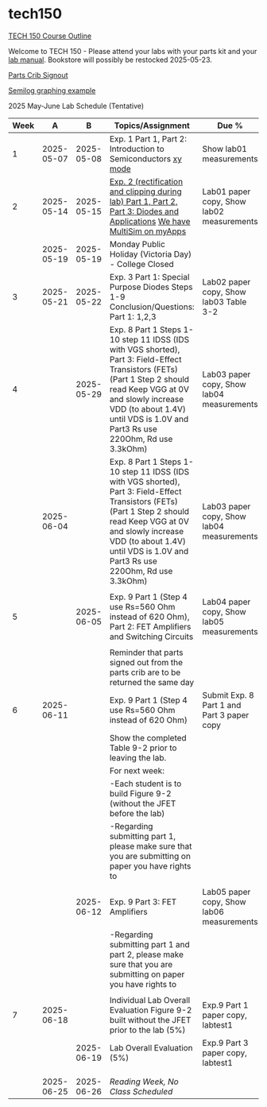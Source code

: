 # tech150

[TECH 150 Course Outline](https://humber.ca/transferoptions/course-outlines/outline.html?code=TECH%20150)

Welcome to TECH 150 - Please attend your labs with your parts kit and your [lab manual](https://www.bkstr.com/humberitstore/product/laboratory-exercises-for-electronic-devices-272165-1). Bookstore will possibly be restocked 2025-05-23.

[Parts Crib Signout](https://vladporcila.github.io/#partscribSignout)

[Semilog graphing example](https://www.mathnstuff.com/math/spoken/here/2class/340/gif/lgf3.gif)

2025 May-June Lab Schedule (Tentative)

|Week|A         |B         |Topics/Assignment                                           | Due %                                   |
|----|----------|----------|------------------------------------------------------------|-----------------------------------------|
|1   |2025-05-07|2025-05-08|Exp. 1 Part 1, Part 2: Introduction to Semiconductors [xy mode](https://www.youtube.com/watch?v=aIy5UbxMNug)|Show lab01 measurements                  |
|2   |2025-05-14|2025-05-15|[Exp. 2 (rectification and clipping during lab) Part 1, Part 2, Part 3: Diodes and Applications](https://www.youtube.com/watch?v=afHMWO7I1to) [We have MultiSim on myApps](https://www.youtube.com/watch?v=boqO6ccq-40)|Lab01 paper copy, Show lab02 measurements|
|    |2025-05-19|2025-05-19|Monday Public Holiday (Victoria Day) - College Closed       |                                         |
|3   |2025-05-21|2025-05-22|Exp. 3 Part 1: Special Purpose Diodes Steps 1-9 Conclusion/Questions: Part 1: 1,2,3|Lab02 paper copy, Show lab03 Table 3-2|
|4   |          |2025-05-29|Exp. 8 Part 1 Steps 1-10 step 11 IDSS (IDS with VGS shorted), Part 3: Field-Effect Transistors (FETs) (Part 1 Step 2 should read Keep VGG at 0V and slowly increase VDD (to about 1.4V) until VDS is 1.0V and Part3 Rs use 220Ohm, Rd use 3.3kOhm)     |Lab03 paper copy, Show lab04 measurements|
|    |2025-06-04|          |Exp. 8 Part 1 Steps 1-10 step 11 IDSS (IDS with VGS shorted), Part 3: Field-Effect Transistors (FETs) (Part 1 Step 2 should read Keep VGG at 0V and slowly increase VDD (to about 1.4V) until VDS is 1.0V and Part3 Rs use 220Ohm, Rd use 3.3kOhm)     |Lab03 paper copy, Show lab04 measurements|
|    |          |          |                                                            |                                         |
|5   |          |2025-06-05|Exp. 9 Part 1 (Step 4 use Rs=560 Ohm instead of 620 Ohm), Part 2: FET Amplifiers and Switching Circuits|Lab04 paper copy, Show lab05 measurements|
|    |          |          |                                                            |                                         |
|    |          |          |Reminder  that parts signed out from the parts crib are to be returned the same day|                  |
|6   |2025-06-11|          |Exp. 9 Part 1 (Step 4 use Rs=560 Ohm instead of 620 Ohm)           |Submit Exp. 8 Part 1 and Part 3 paper copy|
|    |          |          |Show the completed Table 9-2 prior to leaving the lab.      |                                         |
|    |          |          |For next week:                                              |                                         |
|    |          |          |-Each student is to build Figure 9-2 (without the JFET before the lab)|                               |
|    |          |          |-Regarding submitting part 1, please make sure that you are submitting on paper you have rights to|   |
|    |          |          |                                                            |                                         |
|    |          |2025-06-12|Exp. 9 Part 3: FET Amplifiers                               |Lab05 paper copy, Show lab06 measurements|
|    |          |          |-Regarding submitting part 1 and part 2, please make sure that you are submitting on paper you have rights to||
|    |          |          |                                                            |                                         |
|7   |2025-06-18|          |Individual Lab Overall Evaluation Figure 9-2 built without the JFET prior to the lab (5%)|Exp.9 Part 1 paper copy, labtest1|
|    |          |2025-06-19|Lab Overall Evaluation (5%)                                 |Exp.9 Part 3 paper copy, labtest1        |
|    |          |          |                                                            |                                         |
|    |          |          |                                                            |                                         |
|    |2025-06-25|2025-06-26|*Reading Week, No Class Scheduled*                          |                                         |
